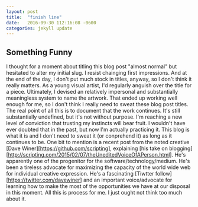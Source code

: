 ```yaml
---
layout: post
title:  "finish line"
date:   2016-09-30 112:16:08 -0600
categories: jekyll update
---
```

## Something Funny
I thought for a moment about titling this blog post "almost normal" but hesitated to alter my initial slug. I resist chainging first impressions. And at the end of the day, I don't put much stock in titles, anyway, so I don't think it really matters. As a young visual artist, I'd regularly anguish over the title for a piece. Ultimately, I devised an relatively impersonal and substantially meaningless system to name the artwork. That ended up working well enough for me, so I don't think I really need to sweat these blog post titles.
The real point of all this is to document that the work continues. It's still substantially undefined, but it's not without purpose. I'm reaching a new level of conviction that trusting my instincts will bear fruit. I wouldn't have ever doubted that in the past, but now I'm actually practicing it. This blog is what it is and I don't need to sweat it (or conprehend it) as long as it continues to be.
One bit to mention is a recent post from the noted creative [Dave Winer][https://github.com/scripting], explaining [his take on blogging][http://scripting.com/2015/02/07/theUneditedVoiceOfAPerson.html]. He's apparently one of the progenitor for the software/technology/medium. He's been a tireless advocate for maximizing the capacity of the world wide web for individual creative expression. He's a fascinating [Tiwtter follow][https://twitter.com/davewiner] and an important voice/advocate for learning how to make the most of the opportunities we have at our disposal in this moment.
All this is process for me. I just ought not think too much about it.
